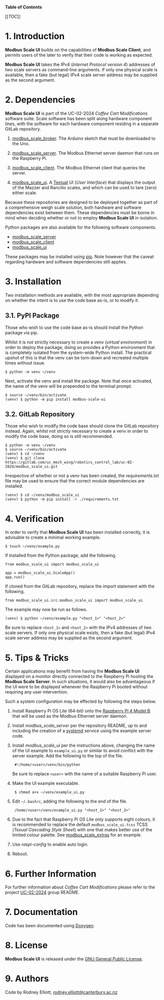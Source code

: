 __Table of Contents__

[[_TOC_]]

# 1. Introduction

__Modbus Scale UI__ builds on the capabilities of __Modbus Scale Client__, and
permits users of the later to verify that their code is working as expected.

__Modbus Scale UI__ takes the IPv4 (_Internet Protocol version 4_) addresses of
two scale servers as command-line arguments. If only one physical scale is
available, then a fake (but legal) IPv4 scale server address may be supplied as
the second argument.

# 2. Dependencies

__Modbus Scale UI__ is part of the UC-02-2024 _Coffee Cart Modifications_
software suite. Scale software has been split along hardware component lines,
with the software for each hardware component residing in a separate GitLab
repository.

1. [modbus_scale_broker][modbus_scale_broker_gitlab]. The Arduino sketch that
must be downloaded to the Uno.

2. [modbus_scale_server][modbus_scale_server_gitlab]. The Modbus Ethernet
server daemon that runs on the Raspberry Pi.

3. [modbus_scale_client][modbus_scale_client_gitlab]. The Modbus Ethernet
client that queries the server.

4. [modbus_scale_ui][modbus_scale_ui_gitlab]. A [Textual][textual] UI (_User
Interface_) that displays the output of the Mazzer and Rancilio scales, and
which can be used to tare (zero) either scale.

Because these repositories are designed to be deployed together as part of a
comprehensive weigh scale solution, both hardware and software dependencies
exist between them. These dependencies must be borne in mind when deciding
whether or not to employ __Modbus Scale UI__ in isolation.

Python packages are also available for the following software components.

 - [modbus_scale_server][modbus_scale_server_pypi]
 - [modbus_scale_client][modbus_scale_client_pypi]
 - [modbus_scale_ui][modbus_scale_ui_pypi]

These packages may be installed using [pip][pip]. Note however that the caveat
regarding hardware and software dependencies still applies.

# 3. Installation

Two installation methods are available, with the most appropriate depending on
whether the intent is to use the code base as-is, or to modify it.

## 3.1. PyPI Package

Those who wish to use the code base as-is should install the Python package via
pip.

Whilst it is not strictly necessary to create a venv (_virtual environment_) in
order to deploy the package, doing so provides a Python environment that is
completely isolated from the system-wide Python install. The practical upshot
of this is that the venv can be torn-down and recreated multiple times without
issue.

    $ python -m venv ~/venv

Next, activate the venv and install the package. Note that once activated, the
name of the venv will be prepended to the terminal prompt.

    $ source ~/venv/bin/activate
    (venv) $ python -m pip install modbus-scale-ui

## 3.2. GitLab Repository

Those who wish to modify the code base should clone the GitLab repository
instead. Again, whilst not strictly necessary to create a venv in order to
modify the code base, doing so is still recommended.

    $ python -m venv ~/venv
    $ source ~/venv/bin/activate
    (venv) $ cd ~/venv
    (venv) $ git clone https://gitlab.com/uc_mech_wing/robotics_control_lab/uc-02-2024/modbus_scale_ui.git

Irrespective of whether or not a venv has been created, the _requirements.txt_
file may be used to ensure that the correct module dependencies are installed.

    (venv) $ cd ~/venv/modbus_scale_ui
    (venv) $ python -m pip install -r ./requirements.txt

# 4. Verification

In order to verify that __Modbus Scale UI__ has been installed correctly, it is
advisable to create a minimal working example.

    $ touch ~/venv/example.py

If installed from the Python package, add the following.

    from modbus_scale_ui import modbus_scale_ui

    app = modbus_scale_ui.ScaleApp()
    app.run()

If cloned from the GitLab repository, replace the import statement with the
following.

    from modbus_scale_ui.src.modbus_scale_ui import modbus_scale_ui

The example may now be run as follows.

    (venv) $ python ~/venv/example.py "<host_1>" "<host_2>"

Be sure to replace `<host_1>` and `<host_2>` with the IPv4 addresses of two
scale servers. If only one physical scale exists, then a fake (but legal) IPv4
scale server address may be supplied as the second argument.

# 5. Tips & Tricks

Certain applications may benefit from having the __Modbus Scale UI__ displayed
on a monitor directly connected to the Raspberry Pi hosting the __Modbus Scale
Server__. In such situations, it would also be advantageous if the UI were to
be displayed whenever the Raspberry Pi booted without requiring any user
intervention.

Such a system configuration may be effected by following the steps below.

1. Install Raspberry Pi OS Lite (64-bit) onto the [Raspberry Pi 4 Model
B][raspberry-pi-4-model-b] that will be used as the Modbus Ethernet server
daemon.

3. Install _modbus_scale_server_ per the repository README, up to and including
the creation of a [systemd][systemd] service using the example server code.

4. Install _modbus_scale_ui_ per the instructions above, changing the name of
the UI example to `example_ui.py` or similar to avoid conflict with the
server example. Add the following to the top of the file.

        #!/home/<user>/venv/bin/python

    Be sure to replace `<user>` with the name of a suitable Raspberry Pi user.

5. Make the UI example executable.

        $ chmod a+x ~/venv/example_ui.py

6. Edit `~/.bashrc`, adding the following to the end of the file.

        /home/<user>/venv/example_ui.py "<host_1>" "<host_2>"

7. Due to the fact that Raspberry Pi OS Lite only supports eight colours, it is
recommended to replace the default `modbus_scale_ui.tcss` TCSS (_Texual
Cascading Style Sheet_) with one that makes better use of the limited colour
palette. See [modbus_scale_extras][modbus_scale_extras_gitlab] for an example.

8. Use _raspi-config_ to enable auto login.

9. Reboot.

# 6. Further Information 

For further information about _Coffee Cart Modifications_ please refer to the
project [UC-02-2024][uc-02-2024_gitlab] group README.

# 7. Documentation

Code has been documented using [Doxygen][doxygen].

# 8. License

__Modbus Scale UI__ is released under the [GNU General Public License][gpl].

# 9. Authors

Code by Rodney Elliott, <rodney.elliott@canterbury.ac.nz>

[modbus_scale_broker_gitlab]: https://gitlab.com/uc_mech_wing/robotics_control_lab/uc-02-2024/modbus_scale_broker
[modbus_scale_server_gitlab]: https://gitlab.com/uc_mech_wing/robotics_control_lab/uc-02-2024/modbus_scale_server
[modbus_scale_client_gitlab]: https://gitlab.com/uc_mech_wing/robotics_control_lab/uc-02-2024/modbus_scale_client
[modbus_scale_ui_gitlab]: https://gitlab.com/uc_mech_wing/robotics_control_lab/uc-02-2024/modbus_scale_ui
[textual]: https://textual.textualize.io/
[modbus_scale_server_pypi]: https://pypi.org/project/modbus-scale-server/
[modbus_scale_client_pypi]: https://pypi.org/project/modbus-scale-client/
[modbus_scale_ui_pypi]: https://pypi.org/project/modbus-scale-ui/
[pip]: https://pypi.org/project/pip/
[raspberry-pi-4-model-b]: https://www.raspberrypi.com/products/raspberry-pi-4-model-b/
[systemd]: https://systemd.io/
[modbus_scale_extras_gitlab]: https://gitlab.com/uc_mech_wing/robotics_control_lab/uc-02-2024/modbus_scale_extras
[uc-02-2024_gitlab]: https://gitlab.com/uc_mech_wing/robotics_control_lab/uc-02-2024
[doxygen]: https://www.doxygen.nl
[gpl]: https://www.gnu.org/licenses/gpl-3.0.html

